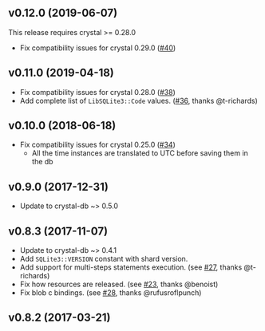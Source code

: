 ## v0.12.0 (2019-06-07)

This release requires crystal >= 0.28.0

* Fix compatibility issues for crystal 0.29.0 ([#40](https://github.com/crystal-lang/crystal-sqlite3/pull/40))

## v0.11.0 (2019-04-18)

* Fix compatibility issues for crystal 0.28.0 ([#38](https://github.com/crystal-lang/crystal-sqlite3/pull/38))
* Add complete list of `LibSQLite3::Code` values. ([#36](https://github.com/crystal-lang/crystal-sqlite3/pull/36), thanks @t-richards)

## v0.10.0 (2018-06-18)

* Fix compatibility issues for crystal 0.25.0 ([#34](https://github.com/crystal-lang/crystal-sqlite3/pull/34))
  * All the time instances are translated to UTC before saving them in the db

## v0.9.0 (2017-12-31)

* Update to crystal-db ~> 0.5.0

## v0.8.3 (2017-11-07)

* Update to crystal-db ~> 0.4.1
* Add `SQLite3::VERSION` constant with shard version.
* Add support for multi-steps statements execution. (see [#27](https://github.com/crystal-lang/crystal-sqlite3/pull/27), thanks @t-richards)
* Fix how resources are released. (see [#23](https://github.com/crystal-lang/crystal-sqlite3/pull/23), thanks @benoist)
* Fix blob c bindings. (see [#28](https://github.com/crystal-lang/crystal-sqlite3/pull/28), thanks @rufusroflpunch)

## v0.8.2 (2017-03-21)
